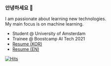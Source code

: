 ### 안녕하세요 👋  
I am passionate about learning new technologies.  
My main focus is on machine learning.  
- Student @ University of Amsterdam  
- Trainee @ Boostcamp AI Tech 2021  
- [Resume (KOR)](https://www.notion.so/Resume-c1601344581d4dc6b74c635e9bd251af)
- [Resume (EN)](https://drive.google.com/file/d/1164lOj1MMd94_mWkuY7BDlZKzl7z3glg/view?usp=sharing)  
  
    
    
[![Hits](https://hits.seeyoufarm.com/api/count/incr/badge.svg?url=https%3A%2F%2Fgithub.com%2Fseungwoo-h&count_bg=%2379C83D&title_bg=%23555555&icon=&icon_color=%23E7E7E7&title=hits&edge_flat=true)](https://hits.seeyoufarm.com)
